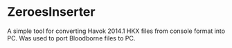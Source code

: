 # ZeroesInserter
A simple tool for converting Havok 2014.1 HKX files from console format into PC. Was used to port Bloodborne files to PC.
